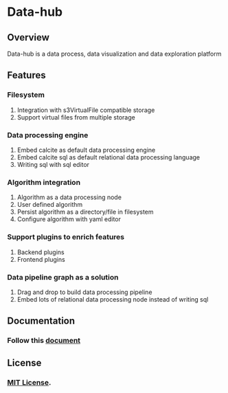 # Data-hub

## Overview
Data-hub is a data process, data visualization and data exploration platform

## Features

### Filesystem

1. Integration with s3VirtualFile compatible storage
2. Support virtual files from multiple storage

### Data processing engine

1. Embed calcite as default data processing engine
2. Embed calcite sql as default relational data processing language
3. Writing sql with sql editor

### Algorithm integration

1. Algorithm as a data processing node
2. User defined algorithm
3. Persist algorithm as a directory/file in filesystem
4. Configure algorithm with yaml editor

### Support plugins to enrich features

1. Backend plugins
2. Frontend plugins

### Data pipeline graph as a solution

1. Drag and drop to build data processing pipeline
2. Embed lots of relational data processing node instead of writing sql

## Documentation  
### Follow this [document](docs/README.md#Getting-started)

## License
### [MIT License](LICENSE).
